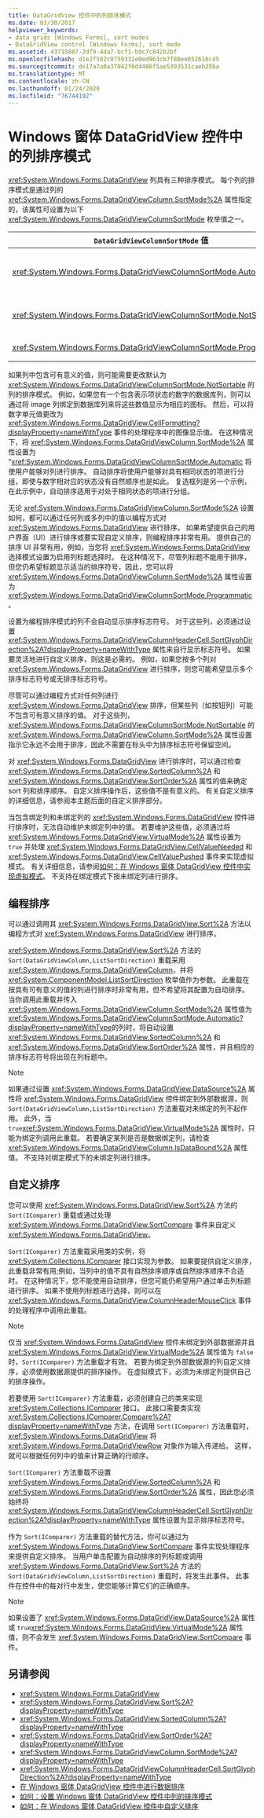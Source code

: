 ```yaml
---
title: DataGridView 控件中的列排序模式
ms.date: 03/30/2017
helpviewer_keywords:
- data grids [Windows Forms], sort modes
- DataGridView control [Windows Forms], sort mode
ms.assetid: 43715887-2df9-4da7-bcf1-b9c7c842b2bf
ms.openlocfilehash: d1e2f582c9759332e0ed963cb7f88ee052616c45
ms.sourcegitcommit: de17a7a0a37042f0d4406f5ae5393531caeb25ba
ms.translationtype: MT
ms.contentlocale: zh-CN
ms.lasthandoff: 01/24/2020
ms.locfileid: "76744192"
---
```

# <a name="column-sort-modes-in-the-windows-forms-datagridview-control"></a>Windows 窗体 DataGridView 控件中的列排序模式
<xref:System.Windows.Forms.DataGridView> 列具有三种排序模式。 每个列的排序模式是通过列的 <xref:System.Windows.Forms.DataGridViewColumn.SortMode%2A> 属性指定的，该属性可设置为以下 <xref:System.Windows.Forms.DataGridViewColumnSortMode> 枚举值之一。  
  
|`DataGridViewColumnSortMode` 值|说明|  
|----------------------------------------|-----------------|  
|<xref:System.Windows.Forms.DataGridViewColumnSortMode.Automatic>|文本框列的默认值。 除非列标题用于选择，否则，单击列标题会自动对此列 <xref:System.Windows.Forms.DataGridView> 排序，并显示指示排序顺序的标志符号。|  
|<xref:System.Windows.Forms.DataGridViewColumnSortMode.NotSortable>|非文本框列的默认值。 您可以通过编程方式对此列进行排序;但是，它不用于排序，因此不会为排序标志符号保留任何空间。|  
|<xref:System.Windows.Forms.DataGridViewColumnSortMode.Programmatic>|您可以通过编程方式对此列进行排序，并为排序标志符号保留空间。|  
  
 如果列中包含可有意义的值，则可能需要更改默认为 <xref:System.Windows.Forms.DataGridViewColumnSortMode.NotSortable> 的列的排序模式。 例如，如果您有一个包含表示项状态的数字的数据库列，则可以通过将 image 列绑定到数据库列来将这些数值显示为相应的图标。 然后，可以将数字单元值更改为 <xref:System.Windows.Forms.DataGridView.CellFormatting?displayProperty=nameWithType> 事件的处理程序中的图像显示值。 在这种情况下，将 <xref:System.Windows.Forms.DataGridViewColumn.SortMode%2A> 属性设置为 "<xref:System.Windows.Forms.DataGridViewColumnSortMode.Automatic> 将使用户能够对列进行排序。 自动排序将使用户能够对具有相同状态的项进行分组，即使与数字相对应的状态没有自然顺序也是如此。 复选框列是另一个示例，在此示例中，自动排序适用于对处于相同状态的项进行分组。  
  
 无论 <xref:System.Windows.Forms.DataGridViewColumn.SortMode%2A> 设置如何，都可以通过任何列或多列中的值以编程方式对 <xref:System.Windows.Forms.DataGridView> 进行排序。 如果希望提供自己的用户界面（UI）进行排序或要实现自定义排序，则编程排序非常有用。 提供自己的排序 UI 非常有用，例如，当您将 <xref:System.Windows.Forms.DataGridView> 选择模式设置为启用列标题选择时。 在这种情况下，尽管列标题不能用于排序，但您仍希望标题显示适当的排序符号，因此，您可以将 <xref:System.Windows.Forms.DataGridViewColumn.SortMode%2A> 属性设置为 <xref:System.Windows.Forms.DataGridViewColumnSortMode.Programmatic>。  
  
 设置为编程排序模式的列不会自动显示排序标志符号。 对于这些列，必须通过设置 <xref:System.Windows.Forms.DataGridViewColumnHeaderCell.SortGlyphDirection%2A?displayProperty=nameWithType> 属性来自行显示标志符号。 如果要灵活地进行自定义排序，则这是必需的。 例如，如果您按多个列对 <xref:System.Windows.Forms.DataGridView> 进行排序，则您可能希望显示多个排序标志符号或无排序标志符号。  
  
 尽管可以通过编程方式对任何列进行 <xref:System.Windows.Forms.DataGridView> 排序，但某些列（如按钮列）可能不包含可有意义排序的值。 对于这些列，<xref:System.Windows.Forms.DataGridViewColumnSortMode.NotSortable> 的 <xref:System.Windows.Forms.DataGridViewColumn.SortMode%2A> 属性设置指示它永远不会用于排序，因此不需要在标头中为排序标志符号保留空间。  
  
 对 <xref:System.Windows.Forms.DataGridView> 进行排序时，可以通过检查 <xref:System.Windows.Forms.DataGridView.SortedColumn%2A> 和 <xref:System.Windows.Forms.DataGridView.SortOrder%2A> 属性的值来确定 sort 列和排序顺序。 自定义排序操作后，这些值不是有意义的。 有关自定义排序的详细信息，请参阅本主题后面的自定义排序部分。  
  
 当包含绑定列和未绑定列的 <xref:System.Windows.Forms.DataGridView> 控件进行排序时，无法自动维护未绑定列中的值。 若要维护这些值，必须通过将 <xref:System.Windows.Forms.DataGridView.VirtualMode%2A> 属性设置为 `true` 并处理 <xref:System.Windows.Forms.DataGridView.CellValueNeeded> 和 <xref:System.Windows.Forms.DataGridView.CellValuePushed> 事件来实现虚拟模式。 有关详细信息，请参阅[如何：在 Windows 窗体 DataGridView 控件中实现虚拟模式](how-to-implement-virtual-mode-in-the-windows-forms-datagridview-control.md)。 不支持在绑定模式下按未绑定列进行排序。  
  
## <a name="programmatic-sorting"></a>编程排序  
 可以通过调用其 <xref:System.Windows.Forms.DataGridView.Sort%2A> 方法以编程方式对 <xref:System.Windows.Forms.DataGridView> 进行排序。  
  
 <xref:System.Windows.Forms.DataGridView.Sort%2A> 方法的 `Sort(DataGridViewColumn,ListSortDirection)` 重载采用 <xref:System.Windows.Forms.DataGridViewColumn>，并将 <xref:System.ComponentModel.ListSortDirection> 枚举值作为参数。 此重载在按具有可有意义的值的列进行排序时非常有用，但不希望将其配置为自动排序。 当你调用此重载并传入 <xref:System.Windows.Forms.DataGridViewColumn.SortMode%2A> 属性值为 <xref:System.Windows.Forms.DataGridViewColumnSortMode.Automatic?displayProperty=nameWithType>的列时，将自动设置 <xref:System.Windows.Forms.DataGridView.SortedColumn%2A> 和 <xref:System.Windows.Forms.DataGridView.SortOrder%2A> 属性，并且相应的排序标志符号将出现在列标题中。  
  
> [!NOTE]
> 如果通过设置 <xref:System.Windows.Forms.DataGridView.DataSource%2A> 属性将 <xref:System.Windows.Forms.DataGridView> 控件绑定到外部数据源，则 `Sort(DataGridViewColumn,ListSortDirection)` 方法重载对未绑定的列不起作用。 此外，当 `true`<xref:System.Windows.Forms.DataGridView.VirtualMode%2A> 属性时，只能为绑定列调用此重载。 若要确定某列是否是数据绑定列，请检查 <xref:System.Windows.Forms.DataGridViewColumn.IsDataBound%2A> 属性值。 不支持对绑定模式下的未绑定列进行排序。  
  
## <a name="custom-sorting"></a>自定义排序  
 您可以使用 <xref:System.Windows.Forms.DataGridView.Sort%2A> 方法的 `Sort(IComparer)` 重载或通过处理 <xref:System.Windows.Forms.DataGridView.SortCompare> 事件来自定义 <xref:System.Windows.Forms.DataGridView>。  
  
 `Sort(IComparer)` 方法重载采用类的实例，将 <xref:System.Collections.IComparer> 接口实现为参数。 如果要提供自定义排序，此重载非常有用;例如，当列中的值不具有自然排序顺序或自然排序顺序不合适时。 在这种情况下，您不能使用自动排序，但您可能仍希望用户通过单击列标题进行排序。 如果不使用列标题进行选择，则可以在 <xref:System.Windows.Forms.DataGridView.ColumnHeaderMouseClick> 事件的处理程序中调用此重载。  
  
> [!NOTE]
> 仅当 <xref:System.Windows.Forms.DataGridView> 控件未绑定到外部数据源并且 <xref:System.Windows.Forms.DataGridView.VirtualMode%2A> 属性值为 `false`时，`Sort(IComparer)` 方法重载才有效。 若要为绑定到外部数据源的列自定义排序，必须使用数据源提供的排序操作。 在虚拟模式下，必须为未绑定列提供自己的排序操作。  
  
 若要使用 `Sort(IComparer)` 方法重载，必须创建自己的类来实现 <xref:System.Collections.IComparer> 接口。 此接口需要类实现 <xref:System.Collections.IComparer.Compare%2A?displayProperty=nameWithType> 方法，在调用 `Sort(IComparer)` 方法重载时，<xref:System.Windows.Forms.DataGridView> 将 <xref:System.Windows.Forms.DataGridViewRow> 对象作为输入传递给。 这样，就可以根据任何列中的值来计算正确的行顺序。  
  
 `Sort(IComparer)` 方法重载不设置 <xref:System.Windows.Forms.DataGridView.SortedColumn%2A> 和 <xref:System.Windows.Forms.DataGridView.SortOrder%2A> 属性，因此您必须始终将 <xref:System.Windows.Forms.DataGridViewColumnHeaderCell.SortGlyphDirection%2A?displayProperty=nameWithType> 属性设置为显示排序标志符号。  
  
 作为 `Sort(IComparer)` 方法重载的替代方法，你可以通过为 <xref:System.Windows.Forms.DataGridView.SortCompare> 事件实现处理程序来提供自定义排序。 当用户单击配置为自动排序的列标题或调用 <xref:System.Windows.Forms.DataGridView.Sort%2A> 方法的 `Sort(DataGridViewColumn,ListSortDirection)` 重载时，将发生此事件。 此事件在控件中的每对行中发生，使您能够计算它们的正确顺序。  
  
> [!NOTE]
> 如果设置了 <xref:System.Windows.Forms.DataGridView.DataSource%2A> 属性或 `true`<xref:System.Windows.Forms.DataGridView.VirtualMode%2A> 属性值，则不会发生 <xref:System.Windows.Forms.DataGridView.SortCompare> 事件。  
  
## <a name="see-also"></a>另请参阅

- <xref:System.Windows.Forms.DataGridView>
- <xref:System.Windows.Forms.DataGridView.Sort%2A?displayProperty=nameWithType>
- <xref:System.Windows.Forms.DataGridView.SortedColumn%2A?displayProperty=nameWithType>
- <xref:System.Windows.Forms.DataGridView.SortOrder%2A?displayProperty=nameWithType>
- <xref:System.Windows.Forms.DataGridViewColumn.SortMode%2A?displayProperty=nameWithType>
- <xref:System.Windows.Forms.DataGridViewColumnHeaderCell.SortGlyphDirection%2A?displayProperty=nameWithType>
- [在 Windows 窗体 DataGridView 控件中进行数据排序](sorting-data-in-the-windows-forms-datagridview-control.md)
- [如何：设置 Windows 窗体 DataGridView 控件中列的排序模式](set-the-sort-modes-for-columns-wf-datagridview-control.md)
- [如何：在 Windows 窗体 DataGridView 控件中自定义排序](how-to-customize-sorting-in-the-windows-forms-datagridview-control.md)
